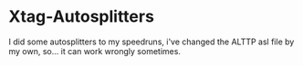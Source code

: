 # Xtag-Autosplitters
I did some autosplitters to my speedruns, i've changed the ALTTP asl file by my own, so... it can work wrongly sometimes.
